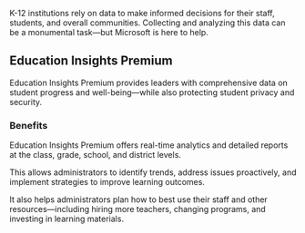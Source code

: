 K-12 institutions rely on data to make informed decisions for their staff, students, and overall communities. Collecting and analyzing this data can be a monumental task—but Microsoft is here to help.

## Education Insights Premium

Education Insights Premium provides leaders with comprehensive data on student progress and well-being—while also protecting student privacy and security. 

### Benefits

Education Insights Premium offers real-time analytics and detailed reports at the class, grade, school, and district levels.

This allows administrators to identify trends, address issues proactively, and implement strategies to improve learning outcomes. 

It also helps administrators plan how to best use their staff and other resources—including hiring more teachers, changing programs, and investing in learning materials. 
